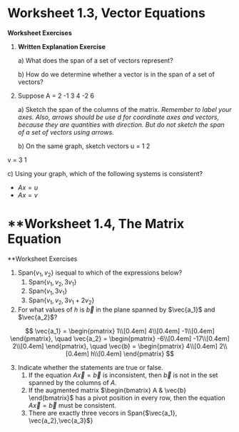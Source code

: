 # **Worksheet 1.3, Vector Equations**
**Worksheet Exercises**
1. **Written Explanation Exercise**

    a) What does the span of a set of vectors represent?

    b) How do we determine whether a vector is in the span of a set of vectors?

2. Suppose A = 
2 -1 3
4 -2 6

    a) Sketch the span of the columns of the matrix. *Remember to label your axes. Also, arrows should be use d for coordinate axes and vectors, because they are quantities with direction. But do not sketch the span of a set of vectors using arrows.*

    b) On the same graph, sketch vectors u = 
1
2

v = 
3
1

c) Using your graph, which of the following systems is consistent?

- $Ax = u$
- $Ax = v$

# **Worksheet 1.4, The Matrix Equation
**Worksheet Exercises
1. Span{$v_1,v_2$} isequal to which of the expressions below?  
    1. Span{$v_1, v_2, 3v_1$}
    2. Span{$v_1, 3v_1$}
    3. Span{$v_1, v_2, 3v_1 + 2v_2$}
2. For what values of $h$ is $\vec{b}$ in the plane spanned by $\vec{a_1}$ and $\vec{a_2}$?

$$
\vec{a_1} = \begin{pmatrix}
1\\[0.4em]
4\\[0.4em]
-1\\[0.4em]
\end{pmatrix}, \quad
\vec{a_2} = \begin{pmatrix}
-6\\[0.4em]
-17\\[0.4em]
2\\[0.4em]
\end{pmatrix}, \quad
\vec{b} =
\begin{pmatrix}
4\\[0.4em]
2\\[0.4em]
h\\[0.4em]
\end{pmatrix}
$$

3. Indicate whether the statements are true or false.
    1. If the equation $A\vec{x} = \vec{b}$ is inconsistent, then $\vec{b}$ is not in the set spanned by the columns of $A$.
    2. If the augmented matrix $\begin{bmatrix}
 A & \vec{b} \end{bmatrix}$  has a pivot position in every row, then the equation $A\vec{x} = \vec{b}$ must be consistent.
    3. There are exactly three vecors in Span{$\vec{a_1}, \vec{a_2},\vec{a_3}$}